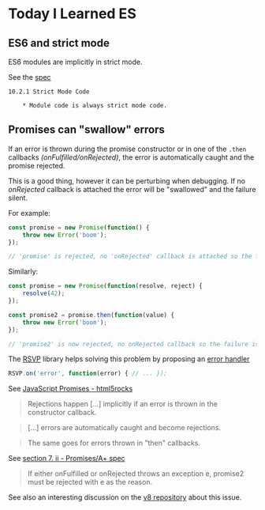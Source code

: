 # Today I Learned ES

## ES6 and strict mode

ES6 modules are implicitly in strict mode.

See the [spec](http://www.ecma-international.org/ecma-262/6.0/#sec-strict-mode-code)

    10.2.1 Strict Mode Code

        * Module code is always strict mode code.

## Promises can "swallow" errors

If an error is thrown during the promise constructor or in one of the `.then`
callbacks *(onFulfilled/onRejected)*, the error is automatically caught and the
promise rejected.

This is a good thing, however it can be perturbing when debugging. If no *onRejected*
callback is attached the error will be "swallowed" and the failure silent.

For example:

```javascript
const promise = new Promise(function() {
    throw new Error('boom');
});

// 'promise' is rejected, no 'onRejected' callback is attached so the failure is silent
```

Similarly:

```javascript
const promise = new Promise(function(resolve, reject) {
    resolve(42);
});

const promise2 = promise.then(function(value) {
    throw new Error('boom');
});

// 'promise2' is now rejected, no onRejected callback so the failure is silent
```

The [RSVP](https://github.com/tildeio/rsvp.js) library helps solving this problem
by proposing an [error handler](https://github.com/tildeio/rsvp.js#error-handling)

```javascript
RSVP.on('error', function(error) { // ... });
```

See [JavaScript Promises - html5rocks](www.html5rocks.com/en/tutorials/es6/promises/)

> Rejections happen [...] implicitly if an error is thrown in the constructor callback.

> [...] errors are automatically caught and become rejections.

> The same goes for errors thrown in "then" callbacks.

See [section 7. ii - Promises/A+ spec](https://github.com/promises-aplus/promises-spec)

> If either onFulfilled or onRejected throws an exception e, promise2 must be rejected
  with e as the reason.

See also an interesting discussion on the [v8 repository](https://code.google.com/p/v8/issues/detail?id=3093) about this issue.
